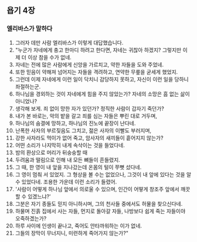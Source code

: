 ## 욥기 4장

### 엘리바스가 말하다
1. 그러자 데만 사람 엘리바스가 이렇게 대답했습니다.
2. "누군가 자네에게 충고 한마디 하려고 한다면, 자네는 귀찮아 하겠지? 그렇지만 이제 더 이상 참을 수가 없네.
3. 자네는 전에 많은 사람에게 신앙을 가르치고, 약한 자들을 도와 주었네.
4. 또한 믿음이 약해져 넘어지는 자들을 격려하고, 연약한 무릎을 굳세게 했었지.
5. 그런데 이제 자네에게 이런 일이 닥치니 감당하지 못하고, 자신이 이런 일을 당하니 좌절하는군.
6. 하나님을 경외하는 것이 자네에게 힘을 주지 않았는가? 자네의 소망은 흠 없는 삶이 아니었나?
7. 생각해 보게. 죄 없이 망한 자가 있던가? 정직한 사람이 갑자기 죽던가?
8. 내가 본 바로는, 악의 밭을 갈고 죄를 심는 자들은 뿌린 대로 거두며,
9. 하나님의 숨결에 망하고, 하나님의 진노에 끝장이 난다네.
10. 난폭한 사자의 부르짖음도 그치고, 젊은 사자의 이빨도 부러지며,
11. 강한 사자라도 먹이가 없어 죽고, 암사자의 새끼들이 흩어지지 않는가?
12. 어떤 소리가 나지막히 내게 속삭이는 것을 들었다네.
13. 밤의 환상으로 머리가 뒤숭숭할 때
14. 두려움과 떨림으로 인해 내 모든 뼈들이 흔들렸지.
15. 그 때, 한 영이 내 앞을 지나갔는데 온몸의 털이 쭈뼛 섰다네.
16. 그 영이 멈춰 서 있었지. 그 형상을 볼 수는 없었으나, 그것이 내 앞에 있다는 것을 알 수 있었다네. 조용한 가운데 이런 소리가 들렸어.
17. '사람이 어떻게 하나님 앞에서 의로울 수 있으며, 인간이 어떻게 창조주 앞에서 깨끗할 수 있겠느냐?'
18. 그분은 자기 종들도 믿지 아니하시며, 그의 천사들 중에서도 허물을 찾으신다네.
19. 하물며 진흙 집에서 사는 자들, 먼지로 돌아갈 자들, 나방보다 쉽게 죽는 자들이야 오죽하겠는가?
20. 하루 사이에 인생이 끝나고, 죽어도 안타까워하는 이가 없네.
21. 그들의 장막이 무너지니, 미련하게 죽어가지 않는가?"
